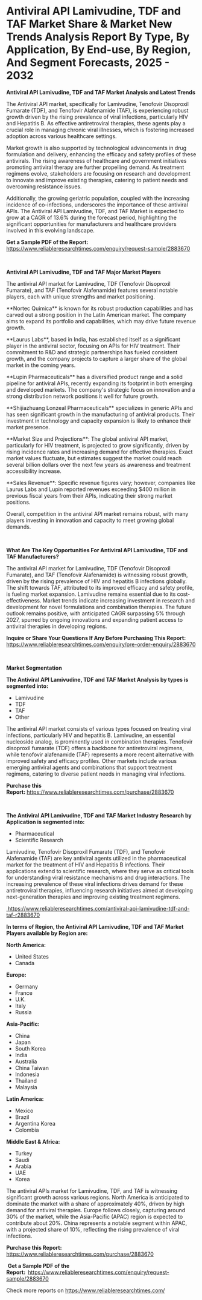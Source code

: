 <p><h1>Antiviral API Lamivudine, TDF and TAF Market Share & Market New Trends Analysis Report By Type, By Application, By End-use, By Region, And Segment Forecasts, 2025 - 2032</h1></p><p><strong>Antiviral API Lamivudine, TDF and TAF Market Analysis and Latest Trends</strong></p>
<p><p>The Antiviral API market, specifically for Lamivudine, Tenofovir Disoproxil Fumarate (TDF), and Tenofovir Alafenamide (TAF), is experiencing robust growth driven by the rising prevalence of viral infections, particularly HIV and Hepatitis B. As effective antiretroviral therapies, these agents play a crucial role in managing chronic viral illnesses, which is fostering increased adoption across various healthcare settings.</p><p>Market growth is also supported by technological advancements in drug formulation and delivery, enhancing the efficacy and safety profiles of these antivirals. The rising awareness of healthcare and government initiatives promoting antiviral therapy are further propelling demand. As treatment regimens evolve, stakeholders are focusing on research and development to innovate and improve existing therapies, catering to patient needs and overcoming resistance issues.</p><p>Additionally, the growing geriatric population, coupled with the increasing incidence of co-infections, underscores the importance of these antiviral APIs. The Antiviral API Lamivudine, TDF, and TAF Market is expected to grow at a CAGR of 13.6% during the forecast period, highlighting the significant opportunities for manufacturers and healthcare providers involved in this evolving landscape.</p></p>
<p><strong>Get a Sample PDF of the Report:&nbsp;</strong> <a href="https://www.reliableresearchtimes.com/enquiry/request-sample/2883670?utm_campaign=2007&utm_medium=2&utm_source=Github&utm_content=ia&utm_term=13032025&utm_id=antiviral-api-lamivudine-tdf-and-taf">https://www.reliableresearchtimes.com/enquiry/request-sample/2883670</a></p>
<p>&nbsp;</p>
<p><strong>Antiviral API Lamivudine, TDF and TAF Major Market Players</strong></p>
<p><p>The antiviral API market for Lamivudine, TDF (Tenofovir Disoproxil Fumarate), and TAF (Tenofovir Alafenamide) features several notable players, each with unique strengths and market positioning. </p><p>**Nortec Quimica** is known for its robust production capabilities and has carved out a strong position in the Latin American market. The company aims to expand its portfolio and capabilities, which may drive future revenue growth.</p><p>**Laurus Labs**, based in India, has established itself as a significant player in the antiviral sector, focusing on APIs for HIV treatment. Their commitment to R&D and strategic partnerships has fueled consistent growth, and the company projects to capture a larger share of the global market in the coming years.</p><p>**Lupin Pharmaceuticals** has a diversified product range and a solid pipeline for antiviral APIs, recently expanding its footprint in both emerging and developed markets. The company's strategic focus on innovation and a strong distribution network positions it well for future growth.</p><p>**Shijiazhuang Lonzeal Pharmaceuticals** specializes in generic APIs and has seen significant growth in the manufacturing of antiviral products. Their investment in technology and capacity expansion is likely to enhance their market presence.</p><p>**Market Size and Projections**: The global antiviral API market, particularly for HIV treatment, is projected to grow significantly, driven by rising incidence rates and increasing demand for effective therapies. Exact market values fluctuate, but estimates suggest the market could reach several billion dollars over the next few years as awareness and treatment accessibility increase.</p><p>**Sales Revenue**: Specific revenue figures vary; however, companies like Laurus Labs and Lupin reported revenues exceeding $400 million in previous fiscal years from their APIs, indicating their strong market positions. </p><p>Overall, competition in the antiviral API market remains robust, with many players investing in innovation and capacity to meet growing global demands.</p></p>
<p>&nbsp;</p>
<p><strong>What Are The Key Opportunities For Antiviral API Lamivudine, TDF and TAF Manufacturers?</strong></p>
<p><p>The antiviral API market for Lamivudine, TDF (Tenofovir Disoproxil Fumarate), and TAF (Tenofovir Alafenamide) is witnessing robust growth, driven by the rising prevalence of HIV and hepatitis B infections globally. The shift towards TAF, attributed to its improved efficacy and safety profile, is fueling market expansion. Lamivudine remains essential due to its cost-effectiveness. Market trends indicate increasing investment in research and development for novel formulations and combination therapies. The future outlook remains positive, with anticipated CAGR surpassing 5% through 2027, spurred by ongoing innovations and expanding patient access to antiviral therapies in developing regions.</p></p>
<p><strong>Inquire or Share Your Questions If Any Before Purchasing This Report:</strong> <a href="https://www.reliableresearchtimes.com/enquiry/pre-order-enquiry/2883670?utm_campaign=2007&utm_medium=2&utm_source=Github&utm_content=ia&utm_term=13032025&utm_id=antiviral-api-lamivudine-tdf-and-taf">https://www.reliableresearchtimes.com/enquiry/pre-order-enquiry/2883670</a></p>
<p>&nbsp;</p>
<p><strong>Market Segmentation</strong></p>
<p><strong>The Antiviral API Lamivudine, TDF and TAF Market Analysis by types is segmented into:</strong></p>
<p><ul><li>Lamivudine</li><li>TDF</li><li>TAF</li><li>Other</li></ul></p>
<p><p>The antiviral API market consists of various types focused on treating viral infections, particularly HIV and hepatitis B. Lamivudine, an essential nucleoside analog, is prominently used in combination therapies. Tenofovir disoproxil fumarate (TDF) offers a backbone for antiretroviral regimens, while tenofovir alafenamide (TAF) represents a more recent alternative with improved safety and efficacy profiles. Other markets include various emerging antiviral agents and combinations that support treatment regimens, catering to diverse patient needs in managing viral infections.</p></p>
<p><strong>Purchase this Report:&nbsp;</strong><a href="https://www.reliableresearchtimes.com/purchase/2883670?utm_campaign=2007&utm_medium=2&utm_source=Github&utm_content=ia&utm_term=13032025&utm_id=antiviral-api-lamivudine-tdf-and-taf">https://www.reliableresearchtimes.com/purchase/2883670</a></p>
<p>&nbsp;</p>
<p><strong>The Antiviral API Lamivudine, TDF and TAF Market Industry Research by Application is segmented into:</strong></p>
<p><ul><li>Pharmaceutical</li><li>Scientific Research</li></ul></p>
<p><p>Lamivudine, Tenofovir Disoproxil Fumarate (TDF), and Tenofovir Alafenamide (TAF) are key antiviral agents utilized in the pharmaceutical market for the treatment of HIV and Hepatitis B infections. Their applications extend to scientific research, where they serve as critical tools for understanding viral resistance mechanisms and drug interactions. The increasing prevalence of these viral infections drives demand for these antiretroviral therapies, influencing research initiatives aimed at developing next-generation therapies and improving existing treatment regimens.</p></p>
<p><a href="https://www.reliableresearchtimes.com/antiviral-api-lamivudine-tdf-and-taf-r2883670?utm_campaign=2007&utm_medium=2&utm_source=Github&utm_content=ia&utm_term=13032025&utm_id=antiviral-api-lamivudine-tdf-and-taf">&nbsp;https://www.reliableresearchtimes.com/antiviral-api-lamivudine-tdf-and-taf-r2883670</a></p>
<p><strong>In terms of Region, the Antiviral API Lamivudine, TDF and TAF Market Players available by Region are:</strong></p>
<p>
    <p> <strong> North America: </strong>
        <ul>
            <li>United States</li>
            <li>Canada</li>
        </ul>
        </p> 
    <p> <strong> Europe: </strong>
        <ul>
            <li>Germany</li>
            <li>France</li>
            <li>U.K.</li>
            <li>Italy</li>
            <li>Russia</li>
        </ul>
        </p> 
    <p> <strong> Asia-Pacific: </strong>
        <ul>
            <li>China</li>
            <li>Japan</li>
            <li>South Korea</li>
            <li>India</li>
            <li>Australia</li>
            <li>China Taiwan</li>
            <li>Indonesia</li>
            <li>Thailand</li>
            <li>Malaysia</li>
        </ul>
        </p> 
    <p> <strong> Latin America: </strong>
        <ul>
            <li>Mexico</li>
            <li>Brazil</li>
            <li>Argentina Korea</li>
            <li>Colombia</li>
        </ul>
        </p> 
    <p> <strong> Middle East & Africa: </strong>
        <ul>
            <li>Turkey</li>
            <li>Saudi</li>
            <li>Arabia</li>
            <li>UAE</li>
            <li>Korea</li>
        </ul>
    </p>
    </p>
<p><p>The antiviral APIs market for Lamivudine, TDF, and TAF is witnessing significant growth across various regions. North America is anticipated to dominate the market with a share of approximately 40%, driven by high demand for antiviral therapies. Europe follows closely, capturing around 30% of the market, while the Asia-Pacific (APAC) region is expected to contribute about 20%. China represents a notable segment within APAC, with a projected share of 10%, reflecting the rising prevalence of viral infections.</p></p>
<p><strong>Purchase this Report: </strong><a href="https://www.reliableresearchtimes.com/purchase/2883670?utm_campaign=2007&utm_medium=2&utm_source=Github&utm_content=ia&utm_term=13032025&utm_id=antiviral-api-lamivudine-tdf-and-taf">https://www.reliableresearchtimes.com/purchase/2883670</a></p>
<p>&nbsp;<strong>Get a Sample PDF of the Report:&nbsp;&nbsp;</strong><a href="https://www.reliableresearchtimes.com/enquiry/request-sample/2883670?utm_campaign=2007&utm_medium=2&utm_source=Github&utm_content=ia&utm_term=13032025&utm_id=antiviral-api-lamivudine-tdf-and-taf">https://www.reliableresearchtimes.com/enquiry/request-sample/2883670</a></p>
<p><strong></strong></p>
<p>Check more reports on <a href="https://www.reliableresearchtimes.com/?utm_campaign=2007&utm_medium=2&utm_source=Github&utm_content=ia&utm_term=13032025&utm_id=antiviral-api-lamivudine-tdf-and-taf">https://www.reliableresearchtimes.com/</a></p>